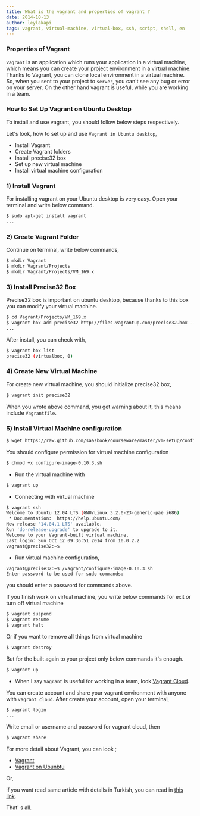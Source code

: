 ```yaml
---
title: What is the vagrant and properties of vagrant ?
date: 2014-10-13 
author: leylakapi
tags: vagrant, virtual-machine, virtual-box, ssh, script, shell, en
---
```


### Properties of Vagrant

`Vagrant` is an application which runs your application in a virtual machine, which means 
you can create your project environment in a virtual machine. Thanks to Vagrant, you can clone local environment in a virtual machine. 
So, when you sent to your project to `server`, you can't see any bug or error on your server.
On the other hand vagrant is useful, while you are working in a team.

### How to Set Up Vagrant on Ubuntu Desktop

To install and use vagrant, you should follow below steps respectively.

Let's look, how to set up and use `Vagrant in Ubuntu desktop`,

- Install Vagrant
- Create Vagrant folders
- Install precise32 box
- Set up new virtual machine
- Install virtual machine configuration

### 1) Install Vagrant

For installing vagrant on your Ubuntu desktop is very easy. Open your terminal and write below command.

```bash
$ sudo apt-get install vagrant
...
```

### 2) Create Vagrant Folder

Continue on terminal, write below commands,

```bash
$ mkdir Vagrant
$ mkdir Vagrant/Projects
$ mkdir Vagrant/Projects/VM_169.x
```

### 3) Install Precise32 Box

Precise32 box is important on ubuntu desktop, because thanks to this box you can modify your virtual machine.
 
```bash
$ cd Vagrant/Projects/VM_169.x
$ vagrant box add precise32 http://files.vagrantup.com/precise32.box --provider virtualbox
...
```

After install, you can check with,

```bash
$ vagrant box list
precise32 (virtualbox, 0)
```

### 4) Create New Virtual Machine

For create new virtual machine, you should initialize precise32 box,

```bash
$ vagrant init precise32
```
When you wrote above command, you get warning about it, this means include `Vagrantfile`.

### 5) Install Virtual Machine configuration

```bash
$ wget https://raw.github.com/saasbook/courseware/master/vm-setup/configure-image-0.10.3.sh
```
You should configure permission for virtual machine configuration

```bash
$ chmod +x configure-image-0.10.3.sh
```
- Run the virtual machine with 

```bash
$ vagrant up
```

- Connecting with virtual machine
 
```bash
$ vagrant ssh
Welcome to Ubuntu 12.04 LTS (GNU/Linux 3.2.0-23-generic-pae i686)
 * Documentation:  https://help.ubuntu.com/
New release '14.04.1 LTS' available.
Run 'do-release-upgrade' to upgrade to it.
Welcome to your Vagrant-built virtual machine.
Last login: Sun Oct 12 09:36:51 2014 from 10.0.2.2
vagrant@precise32:~$ 
``` 

- Run virtual machine configuration, 
 
```bash
vagrant@precise32:~$ /vagrant/configure-image-0.10.3.sh
Enter password to be used for sudo commands:
``` 
you should enter a password for commands above.
 
If you finish work on virtual machine, you write below commands for exit or turn off virtual machine
 
```bash
$ vagrant suspend
$ vagrant resume
$ vagrant halt
``` 
Or if you want to remove all things from virtual machine

```bash
$ vagrant destroy
```
But for the built again to your project only below commands it's enough.

```bash
$ vagrant up
```

- When I say `Vagrant` is useful for working in a team, look [Vagrant Cloud](https://vagrantcloud.com/).

You can create account and share your vagrant environment with anyone with `vagrant cloud`.
After create your account, open your terminal,

```bash
$ vagrant login
...
```
Write email or username and password for vagrant cloud, then 

```bash
$ vagrant share
```
For more detail about Vagrant, you can look ;

- [Vagrant](http://docs.vagrantup.com/v2/getting-started/index.html) 
- [Vagrant on Ubunbtu](https://github.com/saasbook/courseware/wiki/Setting-Up-Vagrant-Environment-on-Ubuntu-Platform)

Or,

if you want read same article with details in Turkish, you can read in [this link](http://lab2023.com/vagranta-giris.html). 
 
That' s all.
